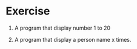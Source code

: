 # Exercise

1. A program that display number 1 to 20

2. A program that display a person name x times.
